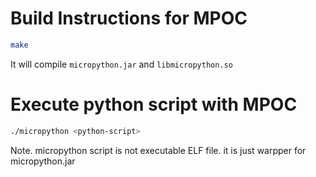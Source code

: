 # Build Instructions for MPOC

```bash
make
```

It will compile `micropython.jar` and `libmicropython.so`

# Execute python script with MPOC

```bash
./micropython <python-script>
```

Note. micropython script is not executable ELF file.
      it is just warpper for micropython.jar

